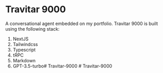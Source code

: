 # Travitar 9000

A conversational agent embedded on my portfolio. Travitar 9000 is built using the following stack:

1. NextJS
2. Tailwindcss
3. Typescript
4. tRPC
5. Markdown
6. GPT-3.5-turbo#   T r a v i t a r - 9 0 0 0  
 #   T r a v i t a r - 9 0 0 0  
 